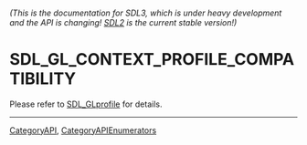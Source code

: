 ###### (This is the documentation for SDL3, which is under heavy development and the API is changing! [SDL2](https://wiki.libsdl.org/SDL2/) is the current stable version!)
# SDL_GL_CONTEXT_PROFILE_COMPATIBILITY

Please refer to [SDL_GLprofile](SDL_GLprofile) for details.

----
[CategoryAPI](CategoryAPI), [CategoryAPIEnumerators](CategoryAPIEnumerators)


